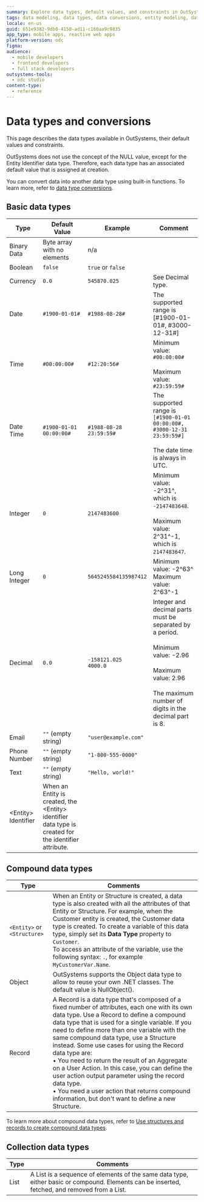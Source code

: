 ```yaml
---
summary: Explore data types, default values, and constraints in OutSystems Developer Cloud (ODC).
tags: data modeling, data types, data conversions, entity modeling, data management
locale: en-us
guid: 651e9382-9db0-4150-ad11-c160aa9c9835
app_type: mobile apps, reactive web apps
platform-version: odc
figma:
audience:
  - mobile developers
  - frontend developers
  - full stack developers
outsystems-tools:
  - odc studio
content-type:
  - reference
---
```


# Data types and conversions

This page describes the data types available in OutSystems, their default values and constraints. 

<div class="info" markdown="1">

OutSystems does not use the concept of the NULL value, except for the Entity Identifier data type. Therefore, each data type has an associated default value that is assigned at creation.

</div>

You can convert data into another data type using built-in functions. To learn more, refer to [data type conversions](convert-data-types.md).

## Basic data types

Type | Default Value | Example | Comment
---|---|---|---
Binary Data | Byte array with no elements | n/a |
Boolean | `false` | `true` or `false` |
Currency | `0.0` | `545870.025` | See Decimal type.
Date | `#1900-01-01#` | `#1988-08-28#` | The  supported range is [#1900-01-01#, #3000-12-31#]
Time | `#00:00:00#` | `#12:20:56#` | Minimum value: `#00:00:00#` <br/><br/> Maximum value: `#23:59:59#`
Date Time | `#1900-01-01 00:00:00#` | `#1988-08-28 23:59:59#` | The supported range is `[#1900-01-01 00:00:00#, #3000-12-31 23:59:59#]`<br/><br/>The date time is always in UTC.
Integer | `0` | `2147483600` | Minimum value: -2^31^, which is `-2147483648`.<br/><br/>Maximum value: 2^31^-1, which is `2147483647`.
Long Integer | `0` | `5645245584135987412` | Minimum value: -2^63^<br/>Maximum value: 2^63^-1
Decimal | `0.0` | `-158121.025` <br/>`4000.0` | Integer and decimal parts must be separated by a period. <br/><br/>Minimum value: -2.96 <br/><br/>Maximum value: 2.96<br/><br/>The maximum number of digits in the decimal part is 8.
Email | `""` (empty string) | `"user@example.com"` |
Phone Number | `""` (empty string) | `"1-800-555-0000"` |
Text | `""` (empty string) | `"Hello, world!"` |
&lt;Entity&gt; Identifier | When an Entity is created, the &lt;Entity&gt; identifier data type is created for the identifier attribute. | |

## Compound data types

|Type|Comments|
|--- |--- |
|`<Entity>` or `<Structure>`|When an Entity or Structure is created, a data type is also created with all the attributes of that Entity or Structure. For example, when the Customer entity is created, the Customer data type is created. To create a variable of this data type, simply set its **Data Type** property to `Customer`.<br/>To access an attribute of the variable, use the following syntax: `.`, for example `MyCustomerVar.Name`.|
|Object|OutSystems supports the Object data type to allow to reuse your own .NET classes. The default value is NullObject().|
|Record|A Record is a data type that's composed of a fixed number of attributes, each one with its own data type. Use a Record to define a compound data type that is used for a single variable. If you need to define more than one variable with the same compound data type, use a Structure instead. Some use cases for using the Record data type are:<br/>• You need to return the result of an Aggregate on a User Action. In this case, you can define the user action output parameter using the record data type.<br/>• You need a user action that returns compound information, but don't want to define a new Structure.|

To learn more about compound data types, refer to [Use structures and records to create compound data types](structure-create-use.md).
  
## Collection data types

|Type|Comments|
|--- |--- |
|List|A List is a sequence of elements of the same data type, either basic or compound. Elements can be inserted, fetched, and removed from a List.|


